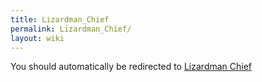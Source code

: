 ```yaml
---
title: Lizardman_Chief
permalink: Lizardman_Chief/
layout: wiki
---
```


You should automatically be redirected to [Lizardman Chief](/keeperrl_wiki/Lizardman_Chief/)
